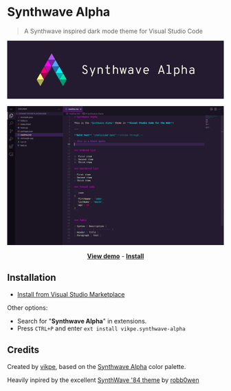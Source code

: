 # Synthwave Alpha
> A Synthwave inspired dark mode theme for Visual Studio Code

<div align="center">

<img src="https://raw.githubusercontent.com/vikpe/synthwave-alpha/main/.github/assets/synthwave_alpha_logo.png" />

![Synthwave Alpha](./screenshots/editor.png)

[**View demo**](https://vscode.dev/editor/theme/vikpe.synthwave-alpha)  -  [**Install**](https://marketplace.visualstudio.com/items?itemName=vikpe.synthwave-alpha)

</div>

## Installation
* [Install from Visual Studio Marketplace](https://marketplace.visualstudio.com/items?itemName=vikpe.synthwave-alpha)

Other options:
* Search for "**Synthwave Alpha**" in extensions.
* Press `CTRL+P` and enter `ext install vikpe.synthwave-alpha`

## Credits
Created by [vikpe](https://github.com/vikpe), based on the [Synthwave Alpha](https://github.com/vikpe/synthwave-alpha/) color palette.

Heavily inpired by the excellent [SynthWave '84 theme](https://github.com/robb0wen/synthwave-vscode) by [robb0wen](https://github.com/robb0wen)

